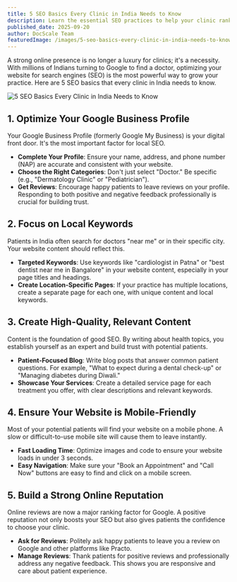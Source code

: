 ```yaml
---
title: 5 SEO Basics Every Clinic in India Needs to Know
description: Learn the essential SEO practices to help your clinic rank higher and attract more local patients.
published_date: 2025-09-20
author: DocScale Team
featuredImage: /images/5-seo-basics-every-clinic-in-india-needs-to-know.png
---
```


A strong online presence is no longer a luxury for clinics; it's a necessity. With millions of Indians turning to Google to find a doctor, optimizing your website for search engines (SEO) is the most powerful way to grow your practice. Here are 5 SEO basics that every clinic in India needs to know.

![5 SEO Basics Every Clinic in India Needs to Know](/images/5-seo-basics-every-clinic-in-india-needs-to-know.png)

## 1. Optimize Your Google Business Profile

Your Google Business Profile (formerly Google My Business) is your digital front door. It's the most important factor for local SEO.
* **Complete Your Profile**: Ensure your name, address, and phone number (NAP) are accurate and consistent with your website.
* **Choose the Right Categories**: Don't just select "Doctor." Be specific (e.g., "Dermatology Clinic" or "Pediatrician").
* **Get Reviews**: Encourage happy patients to leave reviews on your profile. Responding to both positive and negative feedback professionally is crucial for building trust.

## 2. Focus on Local Keywords

Patients in India often search for doctors "near me" or in their specific city. Your website content should reflect this.
* **Targeted Keywords**: Use keywords like "cardiologist in Patna" or "best dentist near me in Bangalore" in your website content, especially in your page titles and headings.
* **Create Location-Specific Pages**: If your practice has multiple locations, create a separate page for each one, with unique content and local keywords.

## 3. Create High-Quality, Relevant Content

Content is the foundation of good SEO. By writing about health topics, you establish yourself as an expert and build trust with potential patients.
* **Patient-Focused Blog**: Write blog posts that answer common patient questions. For example, "What to expect during a dental check-up" or "Managing diabetes during Diwali."
* **Showcase Your Services**: Create a detailed service page for each treatment you offer, with clear descriptions and relevant keywords.

## 4. Ensure Your Website is Mobile-Friendly

Most of your potential patients will find your website on a mobile phone. A slow or difficult-to-use mobile site will cause them to leave instantly.
* **Fast Loading Time**: Optimize images and code to ensure your website loads in under 3 seconds.
* **Easy Navigation**: Make sure your "Book an Appointment" and "Call Now" buttons are easy to find and click on a mobile screen.

## 5. Build a Strong Online Reputation

Online reviews are now a major ranking factor for Google. A positive reputation not only boosts your SEO but also gives patients the confidence to choose your clinic.
* **Ask for Reviews**: Politely ask happy patients to leave you a review on Google and other platforms like Practo.
* **Manage Reviews**: Thank patients for positive reviews and professionally address any negative feedback. This shows you are responsive and care about patient experience.